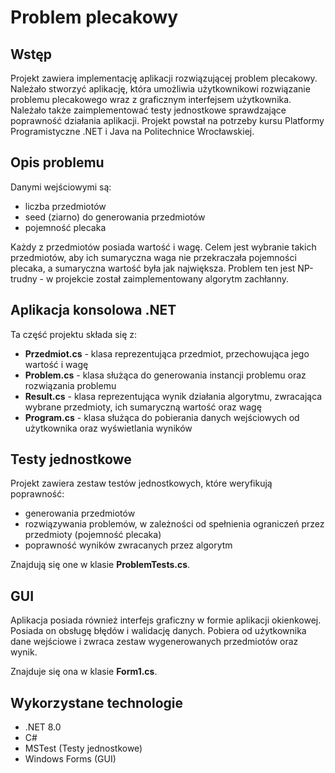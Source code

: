 # Problem plecakowy
 
 ## Wstęp
 Projekt zawiera implementację aplikacji rozwiązującej problem plecakowy. Należało stworzyć aplikację, która umożliwia użytkownikowi rozwiązanie problemu plecakowego wraz z graficznym interfejsem użytkownika. Należało także zaimplementować testy jednostkowe sprawdzające poprawność działania aplikacji. Projekt powstał na potrzeby kursu Platformy Programistyczne .NET i Java na Politechnice Wrocławskiej.

 ## Opis problemu
 Danymi wejściowymi są:
 - liczba przedmiotów
 - seed (ziarno) do generowania przedmiotów
 - pojemność plecaka

 Każdy z przedmiotów posiada wartość i wagę. Celem jest wybranie takich przedmiotów, aby ich sumaryczna waga nie przekraczała pojemności plecaka, a sumaryczna wartość była jak największa. Problem ten jest NP-trudny - w projekcie został zaimplementowany algorytm zachłanny.

 ## Aplikacja konsolowa .NET
 Ta część projektu składa się z:
 - **Przedmiot.cs** - klasa reprezentująca przedmiot, przechowująca jego wartość i wagę
 - **Problem.cs** - klasa służąca do generowania instancji problemu oraz rozwiązania problemu
 - **Result.cs** - klasa reprezentująca wynik działania algorytmu, zwracająca wybrane przedmioty, ich sumaryczną wartość oraz wagę
 - **Program.cs** - klasa służąca do pobierania danych wejściowych od użytkownika oraz wyświetlania wyników
 
 ## Testy jednostkowe
 Projekt zawiera zestaw testów jednostkowych, które weryfikują poprawność:
 - generowania przedmiotów
 - rozwiązywania problemów, w zależności od spełnienia ograniczeń przez przedmioty (pojemność plecaka)
 - poprawność wyników zwracanych przez algorytm
 
Znajdują się one w klasie **ProblemTests.cs**.
 
 ## GUI
 Aplikacja posiada również interfejs graficzny w formie aplikacji okienkowej. Posiada on obsługę błędów i walidację danych. Pobiera od użytkownika dane wejściowe i zwraca zestaw wygenerowanych przedmiotów oraz wynik. 

 Znajduje się ona w klasie **Form1.cs**.

 ## Wykorzystane technologie
 - .NET 8.0
 - C#
 - MSTest (Testy jednostkowe)
 - Windows Forms (GUI)

